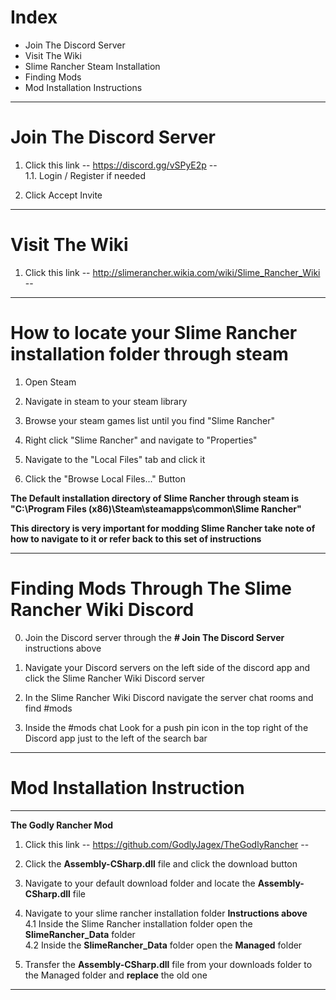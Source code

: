 # Index

- Join The Discord Server
- Visit The Wiki
- Slime Rancher Steam Installation
- Finding Mods
- Mod Installation Instructions

-----
# Join The Discord Server

1. Click this link -- https://discord.gg/vSPyE2p --   
   1.1. Login / Register if needed
   
2. Click Accept Invite

-----
# Visit The Wiki

1. Click this link -- http://slimerancher.wikia.com/wiki/Slime_Rancher_Wiki --

-----
# How to locate your Slime Rancher installation folder through steam

1. Open Steam  

2. Navigate in steam to your steam library   

3. Browse your steam games list until you find "Slime Rancher" 

4. Right click "Slime Rancher" and navigate to "Properties"  

5. Navigate to the "Local Files" tab and click it  

6. Click the "Browse Local Files..." Button   

**The Default installation directory of Slime Rancher through steam is "C:\Program Files (x86)\Steam\steamapps\common\Slime Rancher"**  

**This directory is very important for modding Slime Rancher take note of how to navigate to it or refer back to this set of instructions**

-----
# Finding Mods Through The Slime Rancher Wiki Discord

0. Join the Discord server through the **# Join The Discord Server** instructions above  

1. Navigate your Discord servers on the left side of the discord app and click the Slime Rancher Wiki Discord server 

2. In the Slime Rancher Wiki Discord navigate the server chat rooms and find #mods  

3. Inside the #mods chat Look for a push pin icon in the top right of the Discord app just to the left of the search bar   

-----

# Mod Installation Instruction

_____

**The Godly Rancher Mod**
1. Click this link -- https://github.com/GodlyJagex/TheGodlyRancher --

2. Click the **Assembly-CSharp.dll** file and click the download button   

3. Navigate to your default download folder and locate the **Assembly-CSharp.dll** file

4. Navigate to your slime rancher installation folder **Instructions above**  
   4.1 Inside the Slime Rancher installation folder open the **SlimeRancher_Data** folder   
   4.2 Inside the **SlimeRancher_Data** folder open the **Managed** folder 
5. Transfer the **Assembly-CSharp.dll** file from your downloads folder to the Managed folder and **replace** the old one

_____
